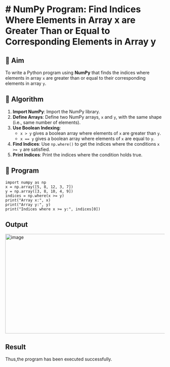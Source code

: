 # # NumPy Program: Find Indices Where Elements in Array x are Greater Than or Equal to Corresponding Elements in Array y

## 🎯 Aim
To write a Python program using **NumPy** that finds the indices where elements in array `x` are greater than or equal to their corresponding elements in array `y`.

## 🧠 Algorithm
1. **Import NumPy**: Import the NumPy library.
2. **Define Arrays**: Define two NumPy arrays, `x` and `y`, with the same shape (i.e., same number of elements).
3. **Use Boolean Indexing**: 
   - `x > y` gives a boolean array where elements of `x` are greater than `y`.
   - `x == y` gives a boolean array where elements of `x` are equal to `y`.
4. **Find Indices**: Use `np.where()` to get the indices where the conditions `x >= y` are satisfied.
5. **Print Indices**: Print the indices where the condition holds true.

## 🧾 Program

~~~
import numpy as np
x = np.array([5, 8, 12, 3, 7])
y = np.array([3, 8, 10, 4, 9])
indices = np.where(x >= y)
print("Array x:", x)
print("Array y:", y)
print("Indices where x >= y:", indices[0])
~~~

## Output
<img width="766" height="314" alt="image" src="https://github.com/user-attachments/assets/9ad37f0f-8604-4df7-8da8-238ead9ff8eb" />

## Result
Thus,the program has been executed successfully.
